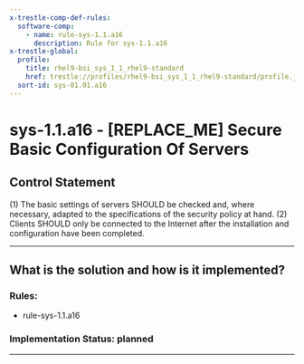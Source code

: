```yaml
---
x-trestle-comp-def-rules:
  software-comp:
    - name: rule-sys-1.1.a16
      description: Rule for sys-1.1.a16
x-trestle-global:
  profile:
    title: rhel9-bsi_sys_1_1_rhel9-standard
    href: trestle://profiles/rhel9-bsi_sys_1_1_rhel9-standard/profile.json
  sort-id: sys-01.01.a16
---
```


# sys-1.1.a16 - \[REPLACE_ME\] Secure Basic Configuration Of Servers

## Control Statement

(1) The basic settings of servers SHOULD be checked and, where necessary, adapted to the
specifications of the security policy at hand. (2) Clients SHOULD only be connected to the
Internet after the installation and configuration have been completed.

______________________________________________________________________

## What is the solution and how is it implemented?

<!-- For implementation status enter one of: implemented, partial, planned, alternative, not-applicable -->

<!-- Note that the list of rules under ### Rules: is read-only and changes will not be captured after assembly to JSON -->

<!-- Add control implementation description here for control: sys-1.1.a16 -->

### Rules:

  - rule-sys-1.1.a16

### Implementation Status: planned

______________________________________________________________________
